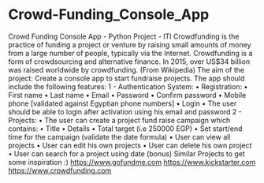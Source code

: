 # Crowd-Funding_Console_App
Crowd Funding Console App - Python Project - ITI
Crowdfunding is the practice of funding a project or venture by raising small amounts of money from a large number of people, typically via the Internet. Crowdfunding is a form of crowdsourcing and alternative finance. In 2015, over US$34 billion was raised worldwide by crowdfunding. (From Wikipedia)
The aim of the project: Create a console app to start fundraise projects.
The app should include the following features:
1 - Authentication System:
• Registration:
  • First name
  • Last name
  • Email
  • Password
  • Confirm password
  • Mobile phone [validated against Egyptian phone numbers]
• Login
  • The user should be able to login after activation using his email and password
2 - Projects:
• The user can create a project fund raise campaign which contains:
  • Title
  • Details
  • Total target (i.e 250000 EGP)
  • Set start/end time for the campaign (validate the date formula)
• User can view all projects
• User can edit his own projects
• User can delete his own project
• User can search for a project using date (bonus)
Similar Projects to get some inspiration :)
https://www.gofundme.com https://www.kickstarter.com https://www.crowdfunding.com
